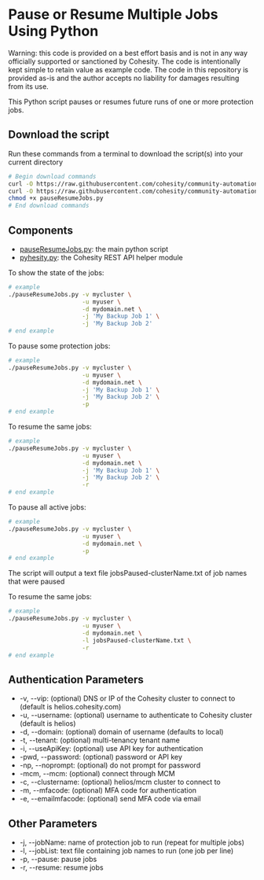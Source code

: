 # Pause or Resume Multiple Jobs Using Python

Warning: this code is provided on a best effort basis and is not in any way officially supported or sanctioned by Cohesity. The code is intentionally kept simple to retain value as example code. The code in this repository is provided as-is and the author accepts no liability for damages resulting from its use.

This Python script pauses or resumes future runs of one or more protection jobs.

## Download the script

Run these commands from a terminal to download the script(s) into your current directory

```bash
# Begin download commands
curl -O https://raw.githubusercontent.com/cohesity/community-automation-samples/main/python/pauseResumeJobs/pauseResumeJobs.py
curl -O https://raw.githubusercontent.com/cohesity/community-automation-samples/main/python/pyhesity.py
chmod +x pauseResumeJobs.py
# End download commands
```

## Components

* [pauseResumeJobs.py](https://raw.githubusercontent.com/cohesity/community-automation-samples/main/python/pauseResumeJobs/pauseResumeJobs.py): the main python script
* [pyhesity.py](https://raw.githubusercontent.com/cohesity/community-automation-samples/main/python/pyhesity/pyhesity.py): the Cohesity REST API helper module

To show the state of the jobs:

```bash
# example
./pauseResumeJobs.py -v mycluster \
                     -u myuser \
                     -d mydomain.net \
                     -j 'My Backup Job 1' \
                     -j 'My Backup Job 2'
# end example
```

To pause some protection jobs:

```bash
# example
./pauseResumeJobs.py -v mycluster \
                     -u myuser \
                     -d mydomain.net \
                     -j 'My Backup Job 1' \
                     -j 'My Backup Job 2' \
                     -p
# end example
```

To resume the same jobs:

```bash
# example
./pauseResumeJobs.py -v mycluster \
                     -u myuser \
                     -d mydomain.net \
                     -j 'My Backup Job 1' \
                     -j 'My Backup Job 2' \
                     -r
# end example
```

To pause all active jobs:

```bash
# example
./pauseResumeJobs.py -v mycluster \
                     -u myuser \
                     -d mydomain.net \
                     -p
# end example
```

The script will output a text file jobsPaused-clusterName.txt of job names that were paused

To resume the same jobs:

```bash
# example
./pauseResumeJobs.py -v mycluster \
                     -u myuser \
                     -d mydomain.net \
                     -l jobsPaused-clusterName.txt \
                     -r
# end example
```

## Authentication Parameters

* -v, --vip: (optional) DNS or IP of the Cohesity cluster to connect to (default is helios.cohesity.com)
* -u, --username: (optional) username to authenticate to Cohesity cluster (default is helios)
* -d, --domain: (optional) domain of username (defaults to local)
* -t, --tenant: (optional) multi-tenancy tenant name
* -i, --useApiKey: (optional) use API key for authentication
* -pwd, --password: (optional) password or API key
* -np, --noprompt: (optional) do not prompt for password
* -mcm, --mcm: (optional) connect through MCM
* -c, --clustername: (optional) helios/mcm cluster to connect to
* -m, --mfacode: (optional) MFA code for authentication
* -e, --emailmfacode: (optional) send MFA code via email

## Other Parameters

* -j, --jobName: name of protection job to run (repeat for multiple jobs)
* -l, --jobList: text file containing job names to run (one job per line)
* -p, --pause: pause jobs
* -r, --resume: resume jobs
